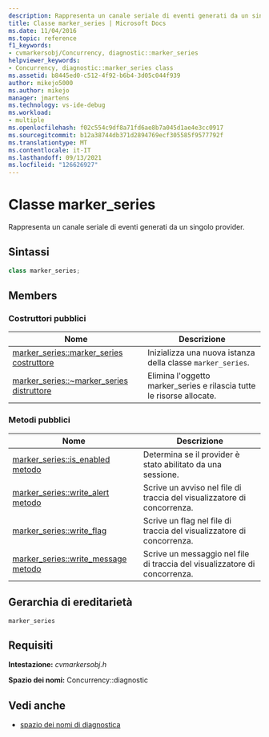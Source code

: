 ```yaml
---
description: Rappresenta un canale seriale di eventi generati da un singolo provider.
title: Classe marker_series | Microsoft Docs
ms.date: 11/04/2016
ms.topic: reference
f1_keywords:
- cvmarkersobj/Concurrency, diagnostic::marker_series
helpviewer_keywords:
- Concurrency, diagnostic::marker_series class
ms.assetid: b8445ed0-c512-4f92-b6b4-3d05c044f939
author: mikejo5000
ms.author: mikejo
manager: jmartens
ms.technology: vs-ide-debug
ms.workload:
- multiple
ms.openlocfilehash: f02c554c9df8a71fd6ae8b7a045d1ae4e3cc0917
ms.sourcegitcommit: b12a38744db371d2894769ecf305585f9577792f
ms.translationtype: MT
ms.contentlocale: it-IT
ms.lasthandoff: 09/13/2021
ms.locfileid: "126626927"
---
```

# <a name="marker_series-class"></a>Classe marker_series
Rappresenta un canale seriale di eventi generati da un singolo provider.

## <a name="syntax"></a>Sintassi

```cpp
class marker_series;
```

## <a name="members"></a>Members

### <a name="public-constructors"></a>Costruttori pubblici

|Nome|Descrizione|
|----------|-----------------|
|[marker_series::marker_series costruttore](../profiling/marker-series-marker-series-constructor.md)|Inizializza una nuova istanza della classe `marker_series`.|
|[marker_series::~marker_series distruttore](../profiling/marker-series-tilde-marker-series-destructor.md)|Elimina l'oggetto marker_series e rilascia tutte le risorse allocate.|

### <a name="public-methods"></a>Metodi pubblici

|Nome|Descrizione|
|----------|-----------------|
|[marker_series::is_enabled metodo](../profiling/marker-series-is-enabled-method.md)|Determina se il provider è stato abilitato da una sessione.|
|[marker_series::write_alert metodo](../profiling/marker-series-write-alert-method.md)|Scrive un avviso nel file di traccia del visualizzatore di concorrenza.|
|[marker_series::write_flag](../profiling/marker-series-write-flag-method.md)|Scrive un flag nel file di traccia del visualizzatore di concorrenza.|
|[marker_series::write_message metodo](../profiling/marker-series-write-message-method.md)|Scrive un messaggio nel file di traccia del visualizzatore di concorrenza.|

## <a name="inheritance-hierarchy"></a>Gerarchia di ereditarietà
 `marker_series`

## <a name="requirements"></a>Requisiti
 **Intestazione:** *cvmarkersobj.h*

 **Spazio dei nomi:** Concurrency::diagnostic

## <a name="see-also"></a>Vedi anche
- [spazio dei nomi di diagnostica](../profiling/diagnostic-namespace.md)
